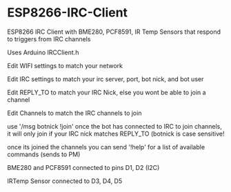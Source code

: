 # ESP8266-IRC-Client
ESP8266 IRC Client with BME280, PCF8591, IR Temp Sensors that respond to triggers from IRC channels

Uses Arduino IRCClient.h

Edit WIFI settings to match your network

Edit IRC settings to match your irc server, port, bot nick, and bot user

Edit REPLY_TO to match your IRC Nick, else you wont be able to join a channel

Edit Channels to match the IRC channels to join

 use '/msg botnick !join' once the bot has connected to IRC to join channels, it will only join if your IRC nick matches REPLY_TO (botnick is case sensitive!
 
once its joined the channels you can send '!help' for a list of available commands (sends to PM)

BME280 and PCF8591 connected to pins D1, D2 (I2C)

IRTemp Sensor connected to D3, D4, D5
